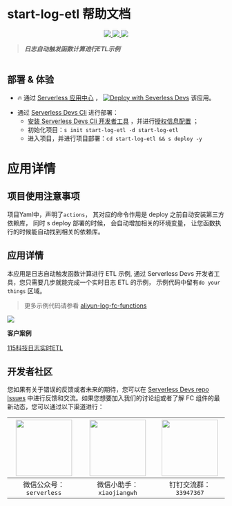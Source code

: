 # start-log-etl 帮助文档

<p align="center" class="flex justify-center">
    <a href="https://www.serverless-devs.com" class="ml-1">
    <img src="http://editor.devsapp.cn/icon?package=start-log-etl&type=packageType">
  </a>
  <a href="http://www.devsapp.cn/details.html?name=start-log-etl" class="ml-1">
    <img src="http://editor.devsapp.cn/icon?package=start-log-etl&type=packageVersion">
  </a>
  <a href="http://www.devsapp.cn/details.html?name=start-log-etl" class="ml-1">
    <img src="http://editor.devsapp.cn/icon?package=start-log-etl&type=packageDownload">
  </a>
</p>

<description>

> ***日志自动触发函数计算进行ETL示例***

</description>

<table>



</table>

<codepre id="codepre">

</codepre>

<deploy>

## 部署 & 体验

<appcenter>

- :fire: 通过 [Serverless 应用中心](https://fcnext.console.aliyun.com/applications/create?template=start-log-etl) ，
[![Deploy with Severless Devs](https://img.alicdn.com/imgextra/i1/O1CN01w5RFbX1v45s8TIXPz_!!6000000006118-55-tps-95-28.svg)](https://fcnext.console.aliyun.com/applications/create?template=start-log-etl)  该应用。 

</appcenter>

- 通过 [Serverless Devs Cli](https://www.serverless-devs.com/serverless-devs/install) 进行部署：
    - [安装 Serverless Devs Cli 开发者工具](https://www.serverless-devs.com/serverless-devs/install) ，并进行[授权信息配置](https://www.serverless-devs.com/fc/config) ；
    - 初始化项目：`s init start-log-etl -d start-log-etl`   
    - 进入项目，并进行项目部署：`cd start-log-etl && s deploy -y`

</deploy>

<appdetail id="flushContent">

# 应用详情

## 项目使用注意事项

项目Yaml中，声明了`actions`， 其对应的命令作用是 deploy 之前自动安装第三方依赖库， 同时 s deploy 部署的时候， 会自动增加相关的环境变量， 让您函数执行的时候能自动找到相关的依赖库。

## 应用详情

本应用是日志自动触发函数计算进行 ETL 示例, 通过 Serverless Devs 开发者工具，您只需要几步就能完成一个实时日志 ETL 的示例， 示例代码中留有`do your things` 区域。
>  更多示例代码请参看 [aliyun-log-fc-functions](https://github.com/aliyun/aliyun-log-fc-functions)

![](https://img.alicdn.com/imgextra/i1/O1CN01HPxM2G1ISa3WHMLIP_!!6000000000892-2-tps-1644-844.png)

**客户案例**

[115科技日志实时ETL](https://resources.functioncompute.com/115-tech.html)

</appdetail>

<devgroup>

## 开发者社区

您如果有关于错误的反馈或者未来的期待，您可以在 [Serverless Devs repo Issues](https://github.com/serverless-devs/serverless-devs/issues) 中进行反馈和交流。如果您想要加入我们的讨论组或者了解 FC 组件的最新动态，您可以通过以下渠道进行：

<p align="center">

| <img src="https://serverless-article-picture.oss-cn-hangzhou.aliyuncs.com/1635407298906_20211028074819117230.png" width="130px" > | <img src="https://serverless-article-picture.oss-cn-hangzhou.aliyuncs.com/1635407044136_20211028074404326599.png" width="130px" > | <img src="https://serverless-article-picture.oss-cn-hangzhou.aliyuncs.com/1635407252200_20211028074732517533.png" width="130px" > |
|--- | --- | --- |
| <center>微信公众号：`serverless`</center> | <center>微信小助手：`xiaojiangwh`</center> | <center>钉钉交流群：`33947367`</center> | 

</p>

</devgroup>